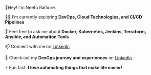 🌸Hey! I'm Neetu Rathore.

👨‍💻 I’m currently exploring **DevOps, Cloud Technologies, and CI/CD Pipelines**  

💬 Feel free to ask me about **Docker, Kubernetes, Jenkins, Terraform, Ansible, and Automation Tools**  

📫 Connect with me on [LinkedIn](https://www.linkedin.com/in/neeturathorecse/)   

📄 Check out my **DevOps journey and experiences** on [LinkedIn](https://www.linkedin.com/in/neeturathorecse/)  

⚡ Fun fact: **I love automating things that make life easier!**
